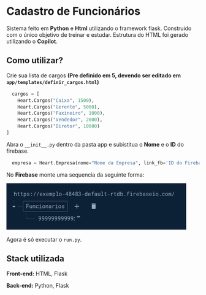 
# Cadastro de Funcionários

Sistema feito em **Python** e **Html** utilizando o framework flask. Construido com o único objetivo de treinar e estudar. Estrutura do HTML foi gerado utilizando o **Copilot**.


## Como utilizar?


Crie sua lista de cargos **(Pre definido em 5, devendo ser editado em ```app/templates/definir_cargos.html```)**

```python
  cargos = [ 
    Heart.Cargos("Caixa", 1500),
    Heart.Cargos("Gerente", 5000),
    Heart.Cargos("Faxineiro", 1000),
    Heart.Cargos("Vendedor", 2000),
    Heart.Cargos("Diretor", 10000)
]
```
Abra o ```__init__.py``` dentro da pasta app e subistitua o **Nome** e o **ID** do firebase.
```python
  empresa = Heart.Empresa(nome="Nome da Empresa", link_fb='ID do Firebase', cargos=cargos)
```
No **Firebase** monte uma sequencia da seguinte forma:

![Como configurar](./scr/firebase_exemple.png)

Agora é só executar o ```run.py```.

## Stack utilizada

**Front-end:** HTML, Flask

**Back-end:** Python, Flask

